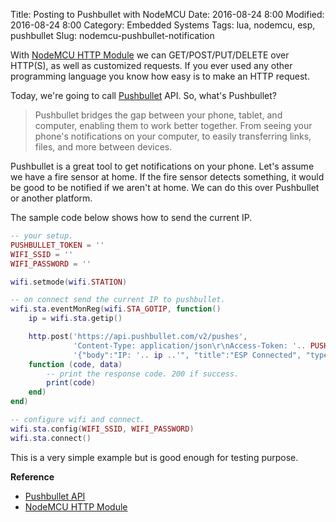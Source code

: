 Title: Posting to Pushbullet with NodeMCU
Date: 2016-08-24 8:00
Modified: 2016-08-24 8:00
Category: Embedded Systems
Tags: lua, nodemcu, esp, pushbullet
Slug: nodemcu-pushbullet-notification

With [NodeMCU HTTP Module](https://nodemcu.readthedocs.io/en/master/en/modules/http/) we can GET/POST/PUT/DELETE over HTTP(S), as well as customized requests. If you ever used any other programming language you know how easy is to make an HTTP request.

Today, we're going to call [Pushbullet](https://www.pushbullet.com) API. So, what's Pushbullet?

> Pushbullet bridges the gap between your phone, tablet, and computer, enabling them to work better together. From seeing your phone's notifications on your computer, to easily transferring links, files, and more between devices.

Pushbullet is a great tool to get notifications on your phone. Let's assume we have a fire sensor at home. If the fire sensor detects something, it would be good to be notified if we aren't at home. We can do this over Pushbullet or another platform.

The sample code below shows how to send the current IP.

```lua
-- your setup.
PUSHBULLET_TOKEN = ''
WIFI_SSID = ''
WIFI_PASSWORD = ''

wifi.setmode(wifi.STATION)

-- on connect send the current IP to pushbullet.
wifi.sta.eventMonReg(wifi.STA_GOTIP, function()
    ip = wifi.sta.getip()

    http.post('https://api.pushbullet.com/v2/pushes',
              'Content-Type: application/json\r\nAccess-Token: '.. PUSHBULLET_TOKEN ..'\r\n',
              '{"body":"IP: '.. ip ..'", "title":"ESP Connected", "type":"note"}',
    function (code, data)
        -- print the response code. 200 if success.
        print(code)
    end)
end)

-- configure wifi and connect.
wifi.sta.config(WIFI_SSID, WIFI_PASSWORD)
wifi.sta.connect()
```

This is a very simple example but is good enough for testing purpose.

**Reference**

- [Pushbullet API](https://docs.pushbullet.com/)
- [NodeMCU HTTP Module](https://nodemcu.readthedocs.io/en/master/en/modules/http/)
